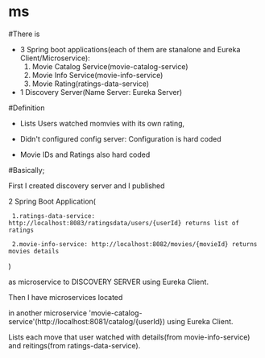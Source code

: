 # ms

#There is 
  * 3 Spring boot applications(each of them are stanalone and Eureka Client/Microservice):
      1. Movie Catalog Service(movie-catalog-service)
      2. Movie Info Service(movie-info-service)
      3. Movie Rating(ratings-data-service)
  * 1 Discovery Server(Name Server: Eureka Server)




#Definition


* Lists Users watched momvies with its own rating,

* Didn't configured config server: Configuration is hard coded

* Movie IDs and Ratings also hard coded



#Basically;


First I created discovery server and I published 

2 Spring Boot Application(

     1.ratings-data-service: http://localhost:8083/ratingsdata/users/{userId} returns list of ratings
     
     2.movie-info-service: http://localhost:8082/movies/{movieId} returns movies details
)


as microservice to DISCOVERY SERVER using Eureka Client.

 Then I have microservices located 
 
 in another microservice 'movie-catalog-service'(http://localhost:8081/catalog/{userId}) using Eureka Client.
 
 
 Lists each move that user watched with details(from movie-info-service) and reitings(from ratings-data-service).
 
  
 

  
  
  
